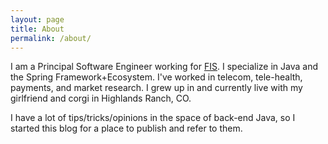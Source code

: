 ```yaml
---
layout: page
title: About
permalink: /about/
---
```


I am a Principal Software Engineer working for [FIS](https://www.fisglobal.com/). I specialize in Java and the Spring Framework+Ecosystem.
I've worked in telecom, tele-health, payments, and market research. I grew up in and currently live with my girlfriend and corgi
in Highlands Ranch, CO.

I have a lot of tips/tricks/opinions in the space of back-end Java, so I started this blog for a place to publish and
refer to them.